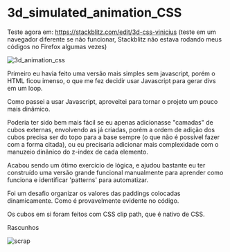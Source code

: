 # 3d_simulated_animation_CSS

Teste agora em: https://stackblitz.com/edit/3d-css-vinicius
(teste em um navegador diferente se não funcionar, Stackblitz não estava rodando meus códigos no Firefox algumas vezes)

![3d_animation_css](https://i.imgur.com/xFEVUYt.png)

Primeiro eu havia feito uma versão mais simples sem javascript, porém o HTML ficou imenso, o que me fez decidir usar Javascript para gerar divs em um loop.

Como passei a usar Javascript, aproveitei para tornar o projeto um pouco mais dinâmico.

Poderia ter sido bem mais fácil se eu apenas adicionasse "camadas" de cubos externas, envolvendo as já criadas, porém a ordem de adição dos cubos precisa ser do topo para a base sempre (o que não é possível fazer com a forma citada), ou eu precisaria adicionar mais complexidade com o manuzeio dinânico do z-index de cada elemento.

Acabou sendo um ótimo exercício de lógica, e ajudou bastante eu ter construído uma versão grande funcional manualmente para aprender como funciona e identificar 'patterns' para automatizar.

Foi um desafio organizar os valores das paddings colocadas dinamicamente. Como é provavelmente evidente no código.

Os cubos em si foram feitos com CSS clip path, que é nativo de CSS.

Rascunhos

![scrap](https://i.imgur.com/2MFqdfR.png)

